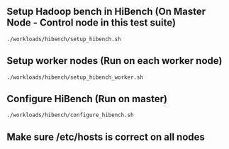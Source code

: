 ## Setup Hadoop bench in HiBench (On Master Node - Control node in this test suite)
```
./workloads/hibench/setup_hibench.sh
```

## Setup worker nodes (Run on each worker node)
```
./workloads/hibench/setup_hibench_worker.sh
```

## Configure HiBench (Run on master)
```
./workloads/hibench/configure_hibench.sh
```

## Make sure /etc/hosts is correct on all nodes


